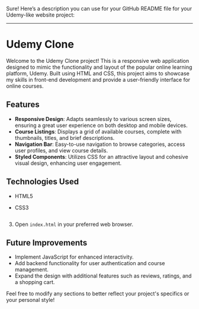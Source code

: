 Sure! Here’s a description you can use for your GitHub README file for your Udemy-like website project:

---

# Udemy Clone

Welcome to the Udemy Clone project! This is a responsive web application designed to mimic the functionality and layout of the popular online learning platform, Udemy. Built using HTML and CSS, this project aims to showcase my skills in front-end development and provide a user-friendly interface for online courses.

## Features

- **Responsive Design**: Adapts seamlessly to various screen sizes, ensuring a great user experience on both desktop and mobile devices.
- **Course Listings**: Displays a grid of available courses, complete with thumbnails, titles, and brief descriptions.
- **Navigation Bar**: Easy-to-use navigation to browse categories, access user profiles, and view course details.
- **Styled Components**: Utilizes CSS for an attractive layout and cohesive visual design, enhancing user engagement.

## Technologies Used

- HTML5
- CSS3


   ```
3. Open `index.html` in your preferred web browser.


## Future Improvements

- Implement JavaScript for enhanced interactivity.
- Add backend functionality for user authentication and course management.
- Expand the design with additional features such as reviews, ratings, and a shopping cart.



Feel free to modify any sections to better reflect your project's specifics or your personal style!
